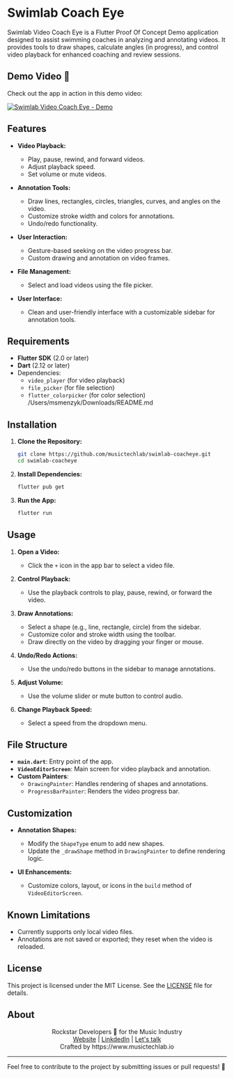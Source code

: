 
# Swimlab Coach Eye

Swimlab Video Coach Eye is a Flutter Proof Of Concept Demo application designed to assist swimming coaches in analyzing and annotating videos. It provides tools to draw shapes, calculate angles (in progress), and control video playback for enhanced coaching and review sessions.

## Demo Video 🎥
Check out the app in action in this demo video:

[![Swimlab Video Coach Eye - Demo](https://img.youtube.com/vi/t3q07FzpTeI/0.jpg)](https://www.youtube.com/watch?v=t3q07FzpTeI)


## Features

- **Video Playback:**
  - Play, pause, rewind, and forward videos.
  - Adjust playback speed.
  - Set volume or mute videos.

- **Annotation Tools:**
  - Draw lines, rectangles, circles, triangles, curves, and angles on the video.
  - Customize stroke width and colors for annotations.
  - Undo/redo functionality.

- **User Interaction:**
  - Gesture-based seeking on the video progress bar.
  - Custom drawing and annotation on video frames.

- **File Management:**
  - Select and load videos using the file picker.

- **User Interface:**
  - Clean and user-friendly interface with a customizable sidebar for annotation tools.

## Requirements

- **Flutter SDK** (2.0 or later)
- **Dart** (2.12 or later)
- Dependencies:
  - `video_player` (for video playback)
  - `file_picker` (for file selection)
  - `flutter_colorpicker` (for color selection)
/Users/msmenzyk/Downloads/README.md
## Installation

1. **Clone the Repository:**
   ```bash
   git clone https://github.com/musictechlab/swimlab-coacheye.git
   cd swimlab-coacheye
   ```

2. **Install Dependencies:**
   ```bash
   flutter pub get
   ```

3. **Run the App:**
   ```bash
   flutter run
   ```

## Usage

1. **Open a Video:**
   - Click the `+` icon in the app bar to select a video file.

2. **Control Playback:**
   - Use the playback controls to play, pause, rewind, or forward the video.

3. **Draw Annotations:**
   - Select a shape (e.g., line, rectangle, circle) from the sidebar.
   - Customize color and stroke width using the toolbar.
   - Draw directly on the video by dragging your finger or mouse.

4. **Undo/Redo Actions:**
   - Use the undo/redo buttons in the sidebar to manage annotations.

5. **Adjust Volume:**
   - Use the volume slider or mute button to control audio.

6. **Change Playback Speed:**
   - Select a speed from the dropdown menu.

## File Structure

- **`main.dart`**: Entry point of the app.
- **`VideoEditorScreen`**: Main screen for video playback and annotation.
- **Custom Painters**:
  - `DrawingPainter`: Handles rendering of shapes and annotations.
  - `ProgressBarPainter`: Renders the video progress bar.

## Customization

- **Annotation Shapes:**
  - Modify the `ShapeType` enum to add new shapes.
  - Update the `_drawShape` method in `DrawingPainter` to define rendering logic.

- **UI Enhancements:**
  - Customize colors, layout, or icons in the `build` method of `VideoEditorScreen`.

## Known Limitations

- Currently supports only local video files.
- Annotations are not saved or exported; they reset when the video is reloaded.

## License

This project is licensed under the MIT License. See the [LICENSE](LICENSE) file for details.

## About

<div align="center">
  Rockstar Developers 🤘 for the Music Industry<br>
  <a href="https://www.musictechlab.io/">Website</a>
  <span> | </span>
  <a href="https://linkedin.com/company/musictechlab">LinkdedIn</a><span> | </span>
  <a href="mailto:office@musictechlab.io">Let's talk</a><br>
  Crafted by https://www.musictechlab.io
</div>

---
Feel free to contribute to the project by submitting issues or pull requests! 🚀